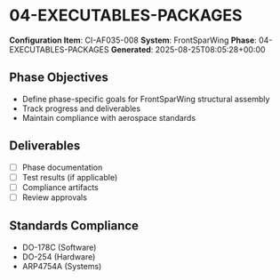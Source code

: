 # 04-EXECUTABLES-PACKAGES

**Configuration Item**: CI-AF035-008
**System**: FrontSparWing
**Phase**: 04-EXECUTABLES-PACKAGES
**Generated**: 2025-08-25T08:05:28+00:00

## Phase Objectives
- Define phase-specific goals for FrontSparWing structural assembly
- Track progress and deliverables
- Maintain compliance with aerospace standards

## Deliverables
- [ ] Phase documentation
- [ ] Test results (if applicable)
- [ ] Compliance artifacts
- [ ] Review approvals

## Standards Compliance
- DO-178C (Software)
- DO-254 (Hardware)
- ARP4754A (Systems)

